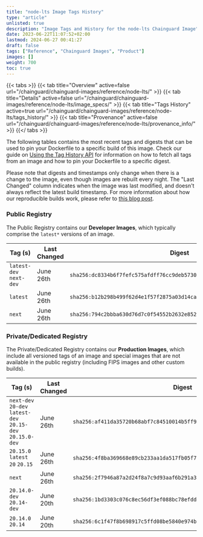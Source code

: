 ```yaml
---
title: "node-lts Image Tags History"
type: "article"
unlisted: true
description: "Image Tags and History for the node-lts Chainguard Image"
date: 2023-06-22T11:07:52+02:00
lastmod: 2024-06-27 00:41:27
draft: false
tags: ["Reference", "Chainguard Images", "Product"]
images: []
weight: 700
toc: true
---
```


{{< tabs >}}
{{< tab title="Overview" active=false url="/chainguard/chainguard-images/reference/node-lts/" >}}
{{< tab title="Details" active=false url="/chainguard/chainguard-images/reference/node-lts/image_specs/" >}}
{{< tab title="Tags History" active=true url="/chainguard/chainguard-images/reference/node-lts/tags_history/" >}}
{{< tab title="Provenance" active=false url="/chainguard/chainguard-images/reference/node-lts/provenance_info/" >}}
{{</ tabs >}}

The following tables contains the most recent tags and digests that can be used to pin your Dockerfile to a specific build of this image. Check our guide on [Using the Tag History API](/chainguard/chainguard-images/using-the-tag-history-api/) for information on how to fetch all tags from an image and how to pin your Dockerfile to a specific digest.

Please note that digests and timestamps only change when there is a change to the image, even though images are rebuilt every night. The "Last Changed" column indicates when the image was last modified, and doesn't always reflect the latest build timestamp. For more information about how our reproducible builds work, please refer to [this blog post](https://www.chainguard.dev/unchained/reproducing-chainguards-reproducible-image-builds).

### Public Registry
The Public Registry contains our **Developer Images**, which typically comprise the `latest*` versions of an image.

| Tag (s)                  | Last Changed | Digest                                                                    |
|--------------------------|--------------|---------------------------------------------------------------------------|
|  `latest-dev` `next-dev` | June 26th    | `sha256:dc8334b6f7fefc575afdff76cc9deb573098b5dd5c5d8f3eb28add8009f6ac44` |
|  `latest`                | June 26th    | `sha256:b12b298b499f62d4e1f57f2875a03d14ca1526cd797985980a5e8ec4c35eb73d` |
|  `next`                  | June 26th    | `sha256:794c2bbba630d76d7c0f54552b2632e8525bf5917b7f4b21a13606c04fa9d386` |


### Private/Dedicated Registry
The Private/Dedicated Registry contains our **Production Images**, which include all versioned tags of an image and special images that are not available in the public registry (including FIPS images and other custom builds).

| Tag (s)                                                     | Last Changed | Digest                                                                    |
|-------------------------------------------------------------|--------------|---------------------------------------------------------------------------|
|  `next-dev` `20-dev` `latest-dev` `20.15-dev` `20.15.0-dev` | June 26th    | `sha256:af411da35720b68abf7c84510014b5ff9f1bc6d796c86718366d18792801514b` |
|  `20.15.0` `latest` `20` `20.15`                            | June 26th    | `sha256:4f8ba369668e89cb233aa1da517fb05f769ecfc18bd1b1aceaffc8fe5e1479d8` |
|  `next`                                                     | June 26th    | `sha256:2f7946a87a2d24f8a7c9d93aaf6b291a3399bdafe5f7640bef74adada4f95f76` |
|  `20.14.0-dev` `20.14-dev`                                  | June 20th    | `sha256:1bd3303c076c8ec56df3ef088bc78efddc289b1119614d5d21324e7ee6473f1a` |
|  `20.14.0` `20.14`                                          | June 20th    | `sha256:6c1f47f8b698917c5ffd08be5840e974b02750448840fce37db90a888c222e23` |

